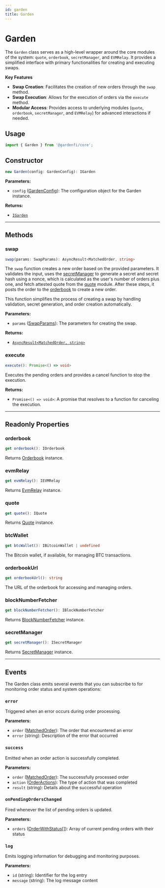 ```yaml
---
id: garden
title: Garden
---
```


# Garden

The `Garden` class serves as a high-level wrapper around the core modules of the system: `quote`, `orderbook`, `secretManager`, and `EVMRelay`. It provides a simplified interface with primary functionalities for creating and executing swaps.

**Key Features**

- **Swap Creation**: Facilitates the creation of new orders through the `swap` method.
- **Swap Execution**: Allows for the execution of orders via the `execute` method.
- **Modular Access**: Provides access to underlying modules (`quote`, `orderbook`, `secretManager`, and `EVMRelay`) for advanced interactions if needed.

## Usage

```ts
import { Garden } from '@gardenfi/core';
```

## Constructor

```ts
new Garden(config: GardenConfig): IGarden
```

**Parameters:**

- `config` ([GardenConfig](../types/GardenConfig.md)): The configuration object for the Garden instance.

**Returns:**

- [`IGarden`](../types/IGarden.md)

---

## Methods

### swap

```ts
swap(params: SwapParams): AsyncResult<MatchedOrder, string>
```

The `swap` function creates a new order based on the provided parameters. It validates the input, uses the [secretManager](./secretManager.md) to generate a secret and secret hash using a nonce, which is calculated as the user's number of orders plus one, and fetch attested quote from the [quote](./quote.md) module. After these steps, it posts the order to the [orderbook](./Orderbook.md) to create a new order.

This function simplifies the process of creating a swap by handling validation, secret generation, and order creation automatically.

**Parameters:**

- `params` ([SwapParams](../types/SwapParams.md)): The parameters for creating the swap.

**Returns:**

- [`AsyncResult<MatchedOrder, string>`](../types/Order.md#matchedorder)

### execute

```ts
execute(): Promise<() => void>
```

Executes the pending orders and provides a cancel function to stop the execution.

**Returns:**

- `Promise<() => void>`: A promise that resolves to a function for canceling the execution.

---

## Readonly Properties

### orderbook

```ts
get orderbook(): IOrderbook
```

Returns [Orderbook](./Orderbook.md) instance.

### evmRelay

```ts
get evmRelay(): IEVMRelay
```

Returns [EvmRelay](./EvmRelay.md) instance.

### quote

```ts
get quote(): IQuote
```

Returns [Quote](./Quote.md) instance.

### btcWallet

```ts
get btcWallet(): IBitcoinWallet | undefined
```

The Bitcoin wallet, if available, for managing BTC transactions.

### orderbookUrl

```ts
get orderbookUrl(): string
```

The URL of the orderbook for accessing and managing orders.

### blockNumberFetcher

```ts
get blockNumberFetcher(): IBlockNumberFetcher
```

Returns [BlockNumberFetcher](./BlockNumberFetcher.md) instance.

### secretManager

```ts
get secretManager(): ISecretManager
```

Returns [SecretManager](./SecretManager.md) instance.

---

## Events

The Garden class emits several events that you can subscribe to for monitoring order status and system operations:

### `error`

Triggered when an error occurs during order processing.

**Parameters:**

- `order` ([MatchedOrder](../types/Order.md#matchedorder)): The order that encountered an error
- `error` (string): Description of the error that occurred

### `success`

Emitted when an order action is successfully completed.

**Parameters:**

- `order` ([MatchedOrder](../types/Order.md#matchedorder)): The successfully processed order
- `action` ([OrderActions](../Enumerations.md#orderactions)): The type of action that was completed
- `result` (string): Details about the successful operation

### `onPendingOrdersChanged`

Fired whenever the list of pending orders is updated.

**Parameters:**

- `orders` ([OrderWithStatus[]](../types/Order.md#orderwithstatus)): Array of current pending orders with their status

### `log`

Emits logging information for debugging and monitoring purposes.

**Parameters:**

- `id` (string): Identifier for the log entry
- `message` (string): The log message content
